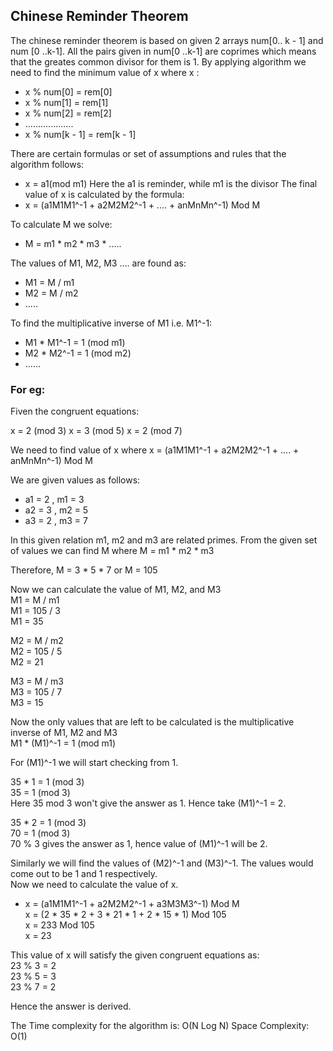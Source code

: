 ## Chinese Reminder Theorem

The chinese reminder theorem is based on given 2 arrays num[0.. k - 1] and num [0 ..k-1].
All the pairs given in num[0 ..k-1] are coprimes which means that the greates common divisor for them is 1.
By applying algorithm we need to find the minimum value of x where x :

- x % num[0] = rem[0]
- x % num[1] = rem[1]
- x % num[2] = rem[2]
- ...................
- x % num[k - 1] = rem[k - 1]

There are certain formulas or set of assumptions and rules that the algorithm follows:
- x = a1(mod m1)
  Here the a1 is reminder, while m1 is the divisor
 The final value of x is calculated by the formula:
- x = (a1M1M1^-1 + a2M2M2^-1 + .... + anMnMn^-1) Mod M

To calculate M we solve:
- M = m1 * m2 * m3 * .....

The values of M1, M2, M3 .... are found as:
- M1 = M / m1
- M2 = M / m2
- .....

To find the multiplicative inverse of M1 i.e. M1^-1:

- M1 * M1^-1 = 1 (mod m1)
- M2 * M2^-1 = 1 (mod m2)
- ......

### For eg: 
Fiven the congruent equations:

x = 2 (mod 3)
x = 3 (mod 5)
x = 2 (mod 7)

We need to find value of x where x = (a1M1M1^-1 + a2M2M2^-1 + .... + anMnMn^-1) Mod M

We are given values as follows:
- a1 = 2      , m1 = 3
- a2 = 3      , m2 = 5
- a3 = 2      , m3 = 7

In this given relation m1, m2 and m3 are related primes.
From the given set of values we can find M where M = m1 * m2 * m3

Therefore, M = 3 * 5 * 7
or M = 105

Now we can calculate the value of M1, M2, and M3<br/>
M1 = M / m1<br/>
M1 = 105 / 3<br/>
M1 = 35<br/>

M2 = M / m2<br/>
M2 = 105 / 5<br/>
M2 = 21<br/>

M3 = M / m3<br/>
M3 = 105 / 7<br/>
M3 = 15<br/>
  
Now the only values that are left to be calculated is the multiplicative inverse of M1, M2 and M3<br/>
M1 * (M1)^-1 = 1 (mod m1)

For (M1)^-1 we will start checking from 1. <br/>

35 * 1 = 1 (mod 3)<br/>
35 = 1 (mod 3)<br/>
Here 35 mod 3 won't give the answer as 1. Hence take (M1)^-1 = 2.<br/>

35 * 2 = 1 (mod 3)<br/>
70 = 1 (mod 3)<br/>
70 % 3 gives the answer as 1, hence value of (M1)^-1 will be 2.<br/>

Similarly we will find the values of (M2)^-1  and (M3)^-1. The values would come out to be 1 and 1 respectively.<br/>
Now we need to calculate the value of x.<br/>

- x = (a1M1M1^-1 + a2M2M2^-1 + a3M3M3^-1) Mod M<br/>
x = (2 * 35 * 2 + 3 * 21 * 1 + 2 * 15 * 1) Mod 105<br/>
x = 233 Mod 105<br/>
x = 23<br/>

This value of x will satisfy the given congruent equations as:<br/>
23 % 3 = 2<br/>
23 % 5 = 3<br/>
23 % 7 = 2<br/>

Hence the answer is derived.

The Time complexity for the algorithm is: O(N Log N)
Space Complexity: O(1)
